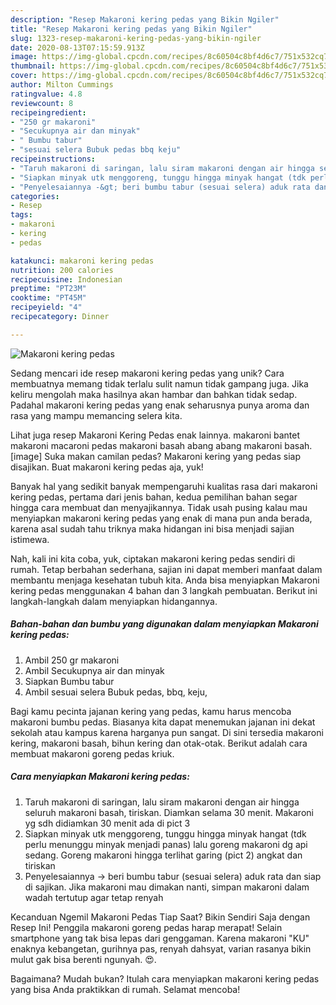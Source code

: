 ```yaml
---
description: "Resep Makaroni kering pedas yang Bikin Ngiler"
title: "Resep Makaroni kering pedas yang Bikin Ngiler"
slug: 1323-resep-makaroni-kering-pedas-yang-bikin-ngiler
date: 2020-08-13T07:15:59.913Z
image: https://img-global.cpcdn.com/recipes/8c60504c8bf4d6c7/751x532cq70/makaroni-kering-pedas-foto-resep-utama.jpg
thumbnail: https://img-global.cpcdn.com/recipes/8c60504c8bf4d6c7/751x532cq70/makaroni-kering-pedas-foto-resep-utama.jpg
cover: https://img-global.cpcdn.com/recipes/8c60504c8bf4d6c7/751x532cq70/makaroni-kering-pedas-foto-resep-utama.jpg
author: Milton Cummings
ratingvalue: 4.8
reviewcount: 8
recipeingredient:
- "250 gr makaroni"
- "Secukupnya air dan minyak"
- " Bumbu tabur"
- "sesuai selera Bubuk pedas bbq keju"
recipeinstructions:
- "Taruh makaroni di saringan, lalu siram makaroni dengan air hingga seluruh makaroni basah, tiriskan. Diamkan selama 30 menit. Makaroni yg sdh didiamkan 30 menit ada di pict 3"
- "Siapkan minyak utk menggoreng, tunggu hingga minyak hangat (tdk perlu menunggu minyak menjadi panas) lalu goreng makaroni dg api sedang. Goreng makaroni hingga terlihat garing (pict 2) angkat dan tiriskan"
- "Penyelesaiannya -&gt; beri bumbu tabur (sesuai selera) aduk rata dan siap di sajikan. Jika makaroni mau dimakan nanti, simpan makaroni dalam wadah tertutup agar tetap renyah"
categories:
- Resep
tags:
- makaroni
- kering
- pedas

katakunci: makaroni kering pedas 
nutrition: 200 calories
recipecuisine: Indonesian
preptime: "PT23M"
cooktime: "PT45M"
recipeyield: "4"
recipecategory: Dinner

---
```



![Makaroni kering pedas](https://img-global.cpcdn.com/recipes/8c60504c8bf4d6c7/751x532cq70/makaroni-kering-pedas-foto-resep-utama.jpg)

Sedang mencari ide resep makaroni kering pedas yang unik? Cara membuatnya memang tidak terlalu sulit namun tidak gampang juga. Jika keliru mengolah maka hasilnya akan hambar dan bahkan tidak sedap. Padahal makaroni kering pedas yang enak seharusnya punya aroma dan rasa yang mampu memancing selera kita.

Lihat juga resep Makaroni Kering Pedas enak lainnya. makaroni bantet makaroni macaroni pedas makaroni basah abang abang makaroni basah. [image] Suka makan camilan pedas? Makaroni kering yang pedas siap disajikan. Buat makaroni kering pedas aja, yuk!

Banyak hal yang sedikit banyak mempengaruhi kualitas rasa dari makaroni kering pedas, pertama dari jenis bahan, kedua pemilihan bahan segar hingga cara membuat dan menyajikannya. Tidak usah pusing kalau mau menyiapkan makaroni kering pedas yang enak di mana pun anda berada, karena asal sudah tahu triknya maka hidangan ini bisa menjadi sajian istimewa.


Nah, kali ini kita coba, yuk, ciptakan makaroni kering pedas sendiri di rumah. Tetap berbahan sederhana, sajian ini dapat memberi manfaat dalam membantu menjaga kesehatan tubuh kita. Anda bisa menyiapkan Makaroni kering pedas menggunakan 4 bahan dan 3 langkah pembuatan. Berikut ini langkah-langkah dalam menyiapkan hidangannya.

<!--inarticleads1-->

##### Bahan-bahan dan bumbu yang digunakan dalam menyiapkan Makaroni kering pedas:

1. Ambil 250 gr makaroni
1. Ambil Secukupnya air dan minyak
1. Siapkan  Bumbu tabur
1. Ambil sesuai selera Bubuk pedas, bbq, keju,


Bagi kamu pecinta jajanan kering yang pedas, kamu harus mencoba makaroni bumbu pedas. Biasanya kita dapat menemukan jajanan ini dekat sekolah atau kampus karena harganya pun sangat. Di sini tersedia makaroni kering, makaroni basah, bihun kering dan otak-otak. Berikut adalah cara membuat makaroni goreng pedas kriuk. 

<!--inarticleads2-->

##### Cara menyiapkan Makaroni kering pedas:

1. Taruh makaroni di saringan, lalu siram makaroni dengan air hingga seluruh makaroni basah, tiriskan. Diamkan selama 30 menit. Makaroni yg sdh didiamkan 30 menit ada di pict 3
1. Siapkan minyak utk menggoreng, tunggu hingga minyak hangat (tdk perlu menunggu minyak menjadi panas) lalu goreng makaroni dg api sedang. Goreng makaroni hingga terlihat garing (pict 2) angkat dan tiriskan
1. Penyelesaiannya -&gt; beri bumbu tabur (sesuai selera) aduk rata dan siap di sajikan. Jika makaroni mau dimakan nanti, simpan makaroni dalam wadah tertutup agar tetap renyah


Kecanduan Ngemil Makaroni Pedas Tiap Saat? Bikin Sendiri Saja dengan Resep Ini! Penggila makaroni goreng pedas harap merapat! Selain smartphone yang tak bisa lepas dari genggaman. Karena makaroni &#34;KU&#34; enaknya kebangetan, gurihnya pas, renyah dahsyat, varian rasanya bikin mulut gak bisa berenti ngunyah. 😍. 

Bagaimana? Mudah bukan? Itulah cara menyiapkan makaroni kering pedas yang bisa Anda praktikkan di rumah. Selamat mencoba!
